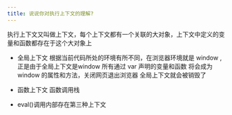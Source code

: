 ```yaml
---
title: 说说你对执行上下文的理解?
---
```


执行上下文又叫做上下文，每个上下文都有一个关联的大对象，上下文中定义的变量和函数都存在于这个大对象上

 - 全局上下文 根据当前代码所处的环境有所不同，在浏览器环境就是  window ,正是由于全局上下文是window 所有通过 var 声明的变量和函数  将会成为 window 的属性和方法，关闭网页退出浏览器 全局上下文就会被销毁了
 - 函数上下文 函数调用栈 

 - eval()调用内部存在第三种上下文